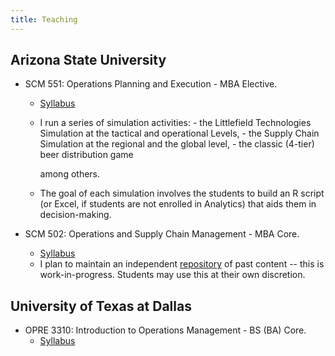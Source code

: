 ```yaml
---
title: Teaching
---
```


## Arizona State University

* SCM 551: Operations Planning and Execution - MBA Elective.
  - [Syllabus](/files/scm-551-syllabus.PDF)
  - I run a series of simulation activities:
  		- the Littlefield Technologies Simulation at the tactical and operational Levels, 
  		- the Supply Chain Simulation at the regional and the global level, 
  		- the classic (4-tier) beer distribution game
    
    among others. 
  - The goal of each simulation involves the students to build an R script (or Excel, if students are not enrolled in Analytics) that aids them in decision-making. 

* SCM 502: Operations and Supply Chain Management - MBA Core.
  - [Syllabus](/files/syllabus-scm-502.PDF)
  - I plan to maintain an independent [repository](https://harish-guda.github.io/scm-502) of past content -- this is work-in-progress. Students may use this at their own discretion.

## University of Texas at Dallas

* OPRE 3310: Introduction to Operations Management - BS (BA) Core.
  - [Syllabus](/files/syllabus-opre-3310-fall-2017.PDF)
